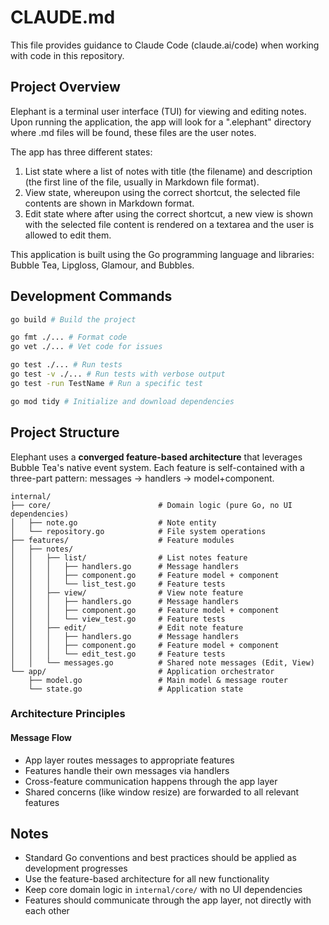 # CLAUDE.md

This file provides guidance to Claude Code (claude.ai/code) when working with code in this repository.

## Project Overview

Elephant is a terminal user interface (TUI) for viewing and editing notes. Upon running the application, the app will
look for a ".elephant" directory where .md files will be found, these files are the user notes.

The app has three different states:

1. List state where a list of notes with title (the filename) and description (the first line of the file, usually in
   Markdown file format).
2. View state, whereupon using the correct shortcut, the selected file contents are shown in Markdown format.
3. Edit state where after using the correct shortcut, a new view is shown with the selected file content is rendered on
   a textarea and the user is allowed to edit them.

This application is built using the Go programming language and libraries: Bubble Tea, Lipgloss, Glamour, and Bubbles.

## Development Commands

```bash
go build # Build the project

go fmt ./... # Format code
go vet ./... # Vet code for issues

go test ./... # Run tests
go test -v ./... # Run tests with verbose output
go test -run TestName # Run a specific test

go mod tidy # Initialize and download dependencies
```

## Project Structure

Elephant uses a **converged feature-based architecture** that leverages Bubble Tea's native event system. Each feature
is self-contained with a three-part pattern: messages → handlers → model+component.

```
internal/
├── core/                        # Domain logic (pure Go, no UI dependencies)
│   ├── note.go                  # Note entity
│   └── repository.go            # File system operations
├── features/                    # Feature modules
│   ├── notes/                   
│   │   ├── list/                # List notes feature
│   │   │   ├── handlers.go      # Message handlers
│   │   │   ├── component.go     # Feature model + component
│   │   │   └── list_test.go     # Feature tests
│   │   ├── view/                # View note feature
│   │   │   ├── handlers.go      # Message handlers
│   │   │   ├── component.go     # Feature model + component
│   │   │   └── view_test.go     # Feature tests
│   │   ├── edit/                # Edit note feature
│   │   │   ├── handlers.go      # Message handlers
│   │   │   ├── component.go     # Feature model + component
│   │   │   └── edit_test.go     # Feature tests
│   │   └── messages.go          # Shared note messages (Edit, View)
└── app/                         # Application orchestrator
    ├── model.go                 # Main model & message router
    └── state.go                 # Application state
```

### Architecture Principles

#### Message Flow

- App layer routes messages to appropriate features
- Features handle their own messages via handlers
- Cross-feature communication happens through the app layer
- Shared concerns (like window resize) are forwarded to all relevant features

## Notes

- Standard Go conventions and best practices should be applied as development progresses
- Use the feature-based architecture for all new functionality
- Keep core domain logic in `internal/core/` with no UI dependencies
- Features should communicate through the app layer, not directly with each other